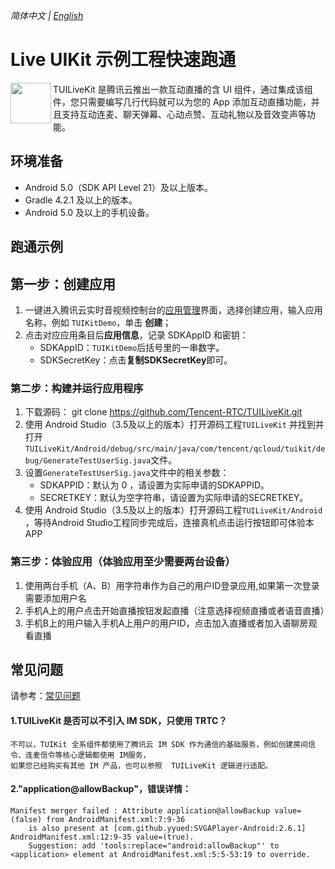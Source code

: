 _简体中文 | [English](README.md)_

# Live UIKit 示例工程快速跑通

<img src="https://qcloudimg.tencent-cloud.cn/raw/ec034fc6e4cf42cae579d32f5ab434a1.png" align="left" width=65 height=65>TUILiveKit 是腾讯云推出一款互动直播的含 UI 组件，通过集成该组件，您只需要编写几行代码就可以为您的 App 添加互动直播功能，并且支持互动连麦、聊天弹幕、心动点赞、互动礼物以及音效变声等功能。

## 环境准备

- Android 5.0（SDK API Level 21）及以上版本。
- Gradle 4.2.1 及以上的版本。
- Android 5.0 及以上的手机设备。

## 跑通示例

## 第一步：创建应用

1. 一键进入腾讯云实时音视频控制台的[应用管理](https://console.trtc.io/app)界面，选择创建应用，输入应用名称，例如 `TUIKitDemo`，单击 **创建**；
2. 点击对应应用条目后**应用信息**，记录 SDKAppID 和密钥：
   - SDKAppID：`TUIKitDemo`后括号里的一串数字。
   - SDKSecretKey：点击**复制SDKSecretKey**即可。
### 第二步：构建并运行应用程序
1. 下载源码：
   git clone https://github.com/Tencent-RTC/TUILiveKit.git
2. 使用 Android Studio（3.5及以上的版本）打开源码工程`TUILiveKit` 并找到并打开`TUILiveKit/Android/debug/src/main/java/com/tencent/qcloud/tuikit/debug/GenerateTestUserSig.java`文件。
3. 设置`GenerateTestUserSig.java`文件中的相关参数：
   <ul>
   <li>SDKAPPID：默认为 0 ，请设置为实际申请的SDKAPPID。</li>
   <li>SECRETKEY：默认为空字符串，请设置为实际申请的SECRETKEY。</li>
   </ul>
4. 使用 Android Studio（3.5及以上的版本）打开源码工程`TUILiveKit/Android `，等待Android Studio工程同步完成后，连接真机点击运行按钮即可体验本APP

### 第三步：体验应用（**体验应用至少需要两台设备**）
1. 使用两台手机（A、B）用字符串作为自己的用户ID登录应用,如果第一次登录需要添加用户名
2. 手机A上的用户点击开始直播按钮发起直播（注意选择视频直播或者语音直播）
3. 手机B上的用户输入手机A上用户的用户ID，点击加入直播或者加入语聊房观看直播

## 常见问题

请参考：[常见问题](https://www.tencentcloud.com/zh/document/product/647/60043)

#### 1.TUILiveKit 是否可以不引入 IM SDK，只使用 TRTC？
```
不可以，TUIKit 全系组件都使用了腾讯云 IM SDK 作为通信的基础服务，例如创建房间信令、连麦信令等核心逻辑都使用 IM服务，
如果您已经购买有其他 IM 产品，也可以参照  TUILiveKit 逻辑进行适配。
```

#### 2."application@allowBackup"，错误详情：
```
Manifest merger failed : Attribute application@allowBackup value=(false) from AndroidManifest.xml:7:9-36
	is also present at [com.github.yyued:SVGAPlayer-Android:2.6.1] AndroidManifest.xml:12:9-35 value=(true).
	Suggestion: add 'tools:replace="android:allowBackup"' to <application> element at AndroidManifest.xml:5:5-53:19 to override.
```